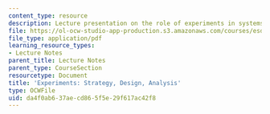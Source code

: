 ```yaml
---
content_type: resource
description: Lecture presentation on the role of experiments in systems engineering.
file: https://ol-ocw-studio-app-production.s3.amazonaws.com/courses/esd-33-systems-engineering-summer-2010/da4f0ab637aecd865f5e29f617ac42f8_MITESD_33SUM10_lec10.pdf
file_type: application/pdf
learning_resource_types:
- Lecture Notes
parent_title: Lecture Notes
parent_type: CourseSection
resourcetype: Document
title: 'Experiments: Strategy, Design, Analysis'
type: OCWFile
uid: da4f0ab6-37ae-cd86-5f5e-29f617ac42f8
---
```

